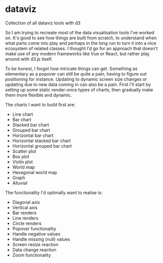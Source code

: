 # dataviz

Collection of all dataviz tools with d3

So I am trying to recreate most of the data visualisation tools I've worked on. It's good to see how things are built from scratch, to understand when what parts come into play and perhaps in the long run to turn it into a nice ecosystem of related classes. I thought I'd go for an approach that doesn't make use of any modern frameworks like Vue or React, but rather play around with d3.js itself.

To be honest, I forgot how intricate things can get. Something as elementary as a popover can still be quite a pain, having to figure out positioning for instance. Updating to dynamic screen size changes or updating due to new data coming in can also be a pain. First I'll start by setting up some static render-once types of charts, then gradually make them more flexible and dynamic.

The charts I want to build first are:
- Line chart
- Bar chart
- Stacked bar chart
- Grouped bar chart
- Horizontal bar chart
- Horizontal stacked bar chart
- Horizontal grouped bar chart
- Scatter plot
- Box plot
- Violin plot
- World map
- Hexagonal world map
- Graph
- Alluvial

The functionality I'd optimally want to realise is:
- Diagonal axis
- Vertical axis
- Bar renders
- Line renders
- Circle renders
- Popover functionality
- Handle negative values
- Handle missing (null) values
- Screen resize reaction
- Data change reaction
- Zoom functionality
